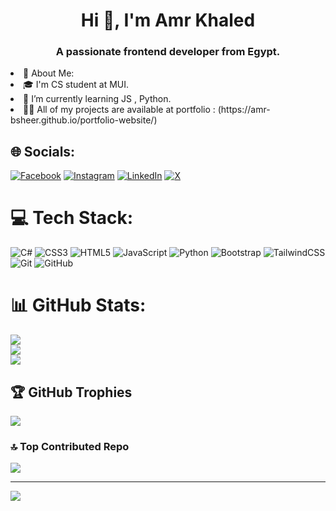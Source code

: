 
<h1 align="center">Hi 👋, I'm Amr Khaled</h1>
<h3 align="center">A passionate frontend developer from Egypt.</h3>
<li>💫 About Me:</li>
<li>🎓 I'm CS student at MUI.</li>
<li>🌱 I’m currently learning JS , Python.</li>
<li>👨‍💻 All of my projects are available at portfolio : (https://amr-bsheer.github.io/portfolio-website/)</li>

##


## 🌐 Socials:
[![Facebook](https://img.shields.io/badge/Facebook-%231877F2.svg?logo=Facebook&logoColor=white)](https://www.facebook.com/amrkhaled.basher) [![Instagram](https://img.shields.io/badge/Instagram-%23E4405F.svg?logo=Instagram&logoColor=white)](https://www.instagram.com/_amr_khald_/) [![LinkedIn](https://img.shields.io/badge/LinkedIn-%230077B5.svg?logo=linkedin&logoColor=white)](https://www.linkedin.com/in/amr-bsheer-000amrbsheer/) [![X](https://img.shields.io/badge/X-black.svg?logo=X&logoColor=white)](https://x.com/Amrbsheer_) 

# 💻 Tech Stack:
![C#](https://img.shields.io/badge/c%23-%23239120.svg?style=for-the-badge&logo=csharp&logoColor=white) ![CSS3](https://img.shields.io/badge/css3-%231572B6.svg?style=for-the-badge&logo=css3&logoColor=white) ![HTML5](https://img.shields.io/badge/html5-%23E34F26.svg?style=for-the-badge&logo=html5&logoColor=white) ![JavaScript](https://img.shields.io/badge/javascript-%23323330.svg?style=for-the-badge&logo=javascript&logoColor=%23F7DF1E) ![Python](https://img.shields.io/badge/python-3670A0?style=for-the-badge&logo=python&logoColor=ffdd54) ![Bootstrap](https://img.shields.io/badge/bootstrap-%238511FA.svg?style=for-the-badge&logo=bootstrap&logoColor=white) ![TailwindCSS](https://img.shields.io/badge/tailwindcss-%2338B2AC.svg?style=for-the-badge&logo=tailwind-css&logoColor=white) ![Git](https://img.shields.io/badge/git-%23F05033.svg?style=for-the-badge&logo=git&logoColor=white) ![GitHub](https://img.shields.io/badge/github-%23121011.svg?style=for-the-badge&logo=github&logoColor=white)
# 📊 GitHub Stats:
![](https://github-readme-stats.vercel.app/api?username=Amr-bsheer&theme=aura&hide_border=false&include_all_commits=false&count_private=false)<br/>
![](https://github-readme-streak-stats.herokuapp.com/?user=Amr-bsheer&theme=aura&hide_border=false)<br/>
![](https://github-readme-stats.vercel.app/api/top-langs/?username=Amr-bsheer&theme=aura&hide_border=false&include_all_commits=false&count_private=false&layout=compact)

## 🏆 GitHub Trophies
![](https://github-profile-trophy.vercel.app/?username=Amr-bsheer&theme=radical&no-frame=false&no-bg=true&margin-w=4)

### 🔝 Top Contributed Repo
![](https://github-contributor-stats.vercel.app/api?username=Amr-bsheer&limit=5&theme=dark&combine_all_yearly_contributions=true)

---
[![](https://visitcount.itsvg.in/api?id=Amr-bsheer&icon=0&color=0)](https://visitcount.itsvg.in)

<!-- Proudly created with GPRM ( https://gprm.itsvg.in ) -->
